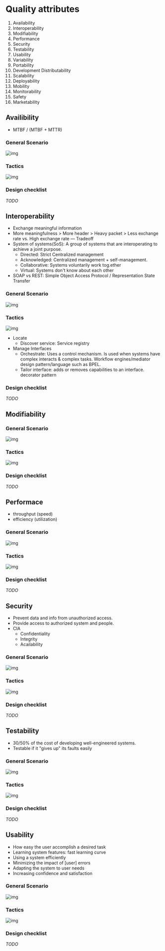 # Quality attributes
1. Availability
2. lnteroperability
3. Modifiability
4. Performance
5. Security
6. Testability
7. Usability
8. Variability
9. Portability
10. Development Distributability
11. Scalability
12. Deployability
13. Mobility
14. Monitorability
15. Safety
16. Marketability


## Availibility
- MTBF / (MTBF + MTTR)

### General Scenario
![img](imgs/availability-scenario.png)

### Tactics
![img](imgs/availability-tactics.png)

### Design checklist
*TODO*


## Interoperability
- Exchange meaningful information
- More meaningfulness > More header > Heavy packet > Less exchange rate vs. High exchange rate — Tradeoff
- System of systems(SoS): A group of systems that are interoperating to achieve a joint purpose.
	- Directed: Strict Centralized management
	- Acknowledged: Centralized management + self-management.
	- Collaborative: Systems voluntarily work tog.ether
	- Virtual: Systems don't know about each other
- SOAP vs REST: Simple Object Access Protocol / Representation State Transfer

### General Scenario
![img](imgs/interoperability-scenario.png)

### Tactics
![img](imgs/interoperability-tactics.png)

- Locate
	- Discover service: Service registry
- Manage Interfaces
	- Orchestrate: Uses a control mechanism. Is used when systems have complex interacts & complex tasks. Workflow engines/mediator design pattern/language such as BPEL.
	- Tailor interface: adds or removes capabilities to an interface. decorator pattern

### Design checklist
*TODO*



## Modifiability

### General Scenario
![img](imgs/modifiability-scenario.png)

### Tactics
![img](imgs/modifiability-tactics.png)

### Design checklist
*TODO*


## Performace
- throughput (speed)
- efficiency (utilization)

### General Scenario
![img](imgs/performance-scenario.png)

### Tactics
![img](imgs/performance-tactics.png)

### Design checklist
*TODO*


## Security
- Prevent data and info from unauthorized access.
- Provide access to authorized system and people.
- CIA
	- Confidentiality
	- Integrity
	- Acailability


### General Scenario
![img](imgs/security-scenario.png)

### Tactics
![img](imgs/security-tactics.png)

### Design checklist
*TODO*



## Testability
- 30/50% of the cost of developing well-engineered systems.
- Testable if it "gives up" its faults easily

### General Scenario
![img](imgs/testability-scenario.png)

### Tactics
![img](imgs/testability-tactics.png)

### Design checklist
*TODO*



## Usability
- How easy the user accomplish a desired task
- Learning system features: fast learning curve
- Using a system efficiently
- Minimizing the impact of [user] errors
- Adapting the system to user needs
- Increasing confidence and satisfaction


### General Scenario
![img](imgs/usability-scenario.png)

### Tactics
![img](imgs/usability-tactics.png)

### Design checklist
*TODO*
